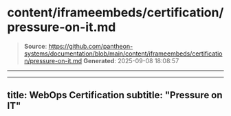 # content/iframeembeds/certification/pressure-on-it.md

> **Source**: https://github.com/pantheon-systems/documentation/blob/main/content/iframeembeds/certification/pressure-on-it.md
> **Generated**: 2025-09-08 18:08:57

---

---
title: WebOps Certification
subtitle: "Pressure on IT"
---

<Partial file="certification-guide/pressure-on-it.md" />
